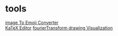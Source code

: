 # tools

[image To Emoji Converter](https://peyu-7545.github.io/tools/ImageToEmoji.html)  
[KaTeX Editor](https://peyu-7545.github.io/tools/KatexEditor.html)
[fourierTransform drawing Visualization](https://peyu-7545.github.io/tools/fourierDrawing.html)
